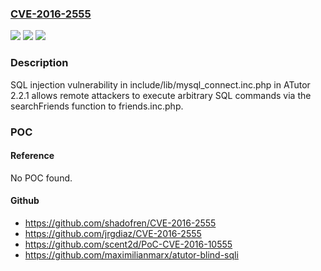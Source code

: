 ### [CVE-2016-2555](https://cve.mitre.org/cgi-bin/cvename.cgi?name=CVE-2016-2555)
![](https://img.shields.io/static/v1?label=Product&message=n%2Fa&color=blue)
![](https://img.shields.io/static/v1?label=Version&message=n%2Fa&color=blue)
![](https://img.shields.io/static/v1?label=Vulnerability&message=n%2Fa&color=brighgreen)

### Description

SQL injection vulnerability in include/lib/mysql_connect.inc.php in ATutor 2.2.1 allows remote attackers to execute arbitrary SQL commands via the searchFriends function to friends.inc.php.

### POC

#### Reference
No POC found.

#### Github
- https://github.com/shadofren/CVE-2016-2555
- https://github.com/jrgdiaz/CVE-2016-2555
- https://github.com/scent2d/PoC-CVE-2016-10555
- https://github.com/maximilianmarx/atutor-blind-sqli

